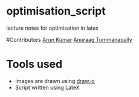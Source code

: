 # optimisation_script
lecture notes for optimisation in latex

#Contributors
[Arun Kumar](https://github.com/M-ark17)
[Anuraag Tummanapally](https://github.com/TummanapallyAnuraag)

# Tools used
* Images are drawn using [draw.io](https://www.draw.io/)
* Script written using LateX
